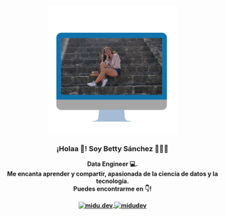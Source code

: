 

<p align="center" width="300">
   <img align="center" width="300" src="https://github.com/BettySanchez7/BettySanchez7/blob/main/Untitled design.png" />
   <h3 align="center">¡Holaa 👋! Soy Betty Sánchez 👩🏻‍💻</h3>
</p>

<p align="center"><strong>Data Engineer 💻. <br /> Me encanta aprender y compartir, apasionada de la ciencia de datos y la tecnología.<br />Puedes encontrarme en 👇!</p>
<p align="center">
  <a href="https://www.instagram.com/bettysanchez7/" target="blank">
    <img align="center" src="https://cdn.jsdelivr.net/npm/simple-icons@3.0.1/icons/instagram.svg" alt="midu.dev" height="28px" width="28px" />
  </a>
  <a href="https://twitter.com/BettySnchez18" target="blank">
    <img align="center" src="https://cdn.jsdelivr.net/npm/simple-icons@3.0.1/icons/twitter.svg" alt="midudev" height="28px" width="28px" />
  </a>
</p>
